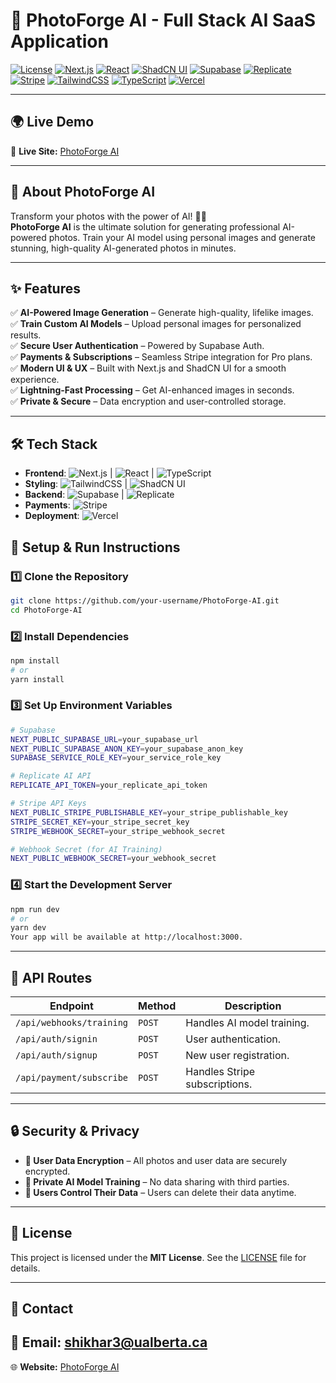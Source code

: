 # 🚀 PhotoForge AI - Full Stack AI SaaS Application

[![License](https://img.shields.io/badge/License-MIT-blue.svg)](LICENSE)
[![Next.js](https://img.shields.io/badge/Next.js-13-blue?logo=next.js)](https://nextjs.org/)
[![React](https://img.shields.io/badge/React-18-blue?logo=react)](https://reactjs.org/)
[![ShadCN UI](https://img.shields.io/badge/ShadCN%20UI-Design%20System-green)](https://ui.shadcn.com/)
[![Supabase](https://img.shields.io/badge/Supabase-Auth%20&%20DB-green?logo=supabase)](https://supabase.io/)
[![Replicate](https://img.shields.io/badge/Replicate-AI%20Modeling-blue?logo=ai)](https://replicate.com/)
[![Stripe](https://img.shields.io/badge/Stripe-Payments-purple?logo=stripe)](https://stripe.com/)
[![TailwindCSS](https://img.shields.io/badge/TailwindCSS-3-blue?logo=tailwind-css)](https://tailwindcss.com/)
[![TypeScript](https://img.shields.io/badge/TypeScript-4-blue?logo=typescript)](https://www.typescriptlang.org/)
[![Vercel](https://img.shields.io/badge/Deployed%20on-Vercel-black?logo=vercel)](https://vercel.com/)

---

## 🌍 **Live Demo**
🔗 **Live Site:** [PhotoForge AI](https://photo-forge-ai.vercel.app/)  

---

## 📸 **About PhotoForge AI**
Transform your photos with the power of AI! 🤖✨  
**PhotoForge AI** is the ultimate solution for generating professional AI-powered photos. Train your AI model using personal images and generate stunning, high-quality AI-generated photos in minutes.

---

## ✨ **Features**
✅ **AI-Powered Image Generation** – Generate high-quality, lifelike images.  
✅ **Train Custom AI Models** – Upload personal images for personalized results.  
✅ **Secure User Authentication** – Powered by Supabase Auth.  
✅ **Payments & Subscriptions** – Seamless Stripe integration for Pro plans.  
✅ **Modern UI & UX** – Built with Next.js and ShadCN UI for a smooth experience.  
✅ **Lightning-Fast Processing** – Get AI-enhanced images in seconds.  
✅ **Private & Secure** – Data encryption and user-controlled storage.  

---

## 🛠 **Tech Stack**
- **Frontend**: ![Next.js](https://img.shields.io/badge/Next.js-13-blue?logo=next.js) | ![React](https://img.shields.io/badge/React-18-blue?logo=react) | ![TypeScript](https://img.shields.io/badge/TypeScript-4-blue?logo=typescript)
- **Styling**: ![TailwindCSS](https://img.shields.io/badge/TailwindCSS-3-blue?logo=tailwind-css) | ![ShadCN UI](https://img.shields.io/badge/ShadCN%20UI-Design%20System-green)
- **Backend**: ![Supabase](https://img.shields.io/badge/Supabase-Auth%20&%20DB-green?logo=supabase) | ![Replicate](https://img.shields.io/badge/Replicate-AI%20Modeling-blue?logo=ai)
- **Payments**: ![Stripe](https://img.shields.io/badge/Stripe-Payments-purple?logo=stripe)
- **Deployment**: ![Vercel](https://img.shields.io/badge/Vercel-Hosting-black?logo=vercel)

## 🔧 Setup & Run Instructions

### **1️⃣ Clone the Repository**
```sh
git clone https://github.com/your-username/PhotoForge-AI.git
cd PhotoForge-AI
```

### **2️⃣ Install Dependencies**
```sh
npm install
# or
yarn install
```
### **3️⃣ Set Up Environment Variables**
```sh
# Supabase
NEXT_PUBLIC_SUPABASE_URL=your_supabase_url
NEXT_PUBLIC_SUPABASE_ANON_KEY=your_supabase_anon_key
SUPABASE_SERVICE_ROLE_KEY=your_service_role_key

# Replicate AI API
REPLICATE_API_TOKEN=your_replicate_api_token

# Stripe API Keys
NEXT_PUBLIC_STRIPE_PUBLISHABLE_KEY=your_stripe_publishable_key
STRIPE_SECRET_KEY=your_stripe_secret_key
STRIPE_WEBHOOK_SECRET=your_stripe_webhook_secret

# Webhook Secret (for AI Training)
NEXT_PUBLIC_WEBHOOK_SECRET=your_webhook_secret
```
### **4️⃣ Start the Development Server**
```sh
npm run dev
# or
yarn dev
Your app will be available at http://localhost:3000.
```
---

## 🔌 API Routes

| Endpoint                      | Method | Description                   |
|--------------------------------|--------|--------------------------------|
| `/api/webhooks/training`       | `POST` | Handles AI model training.    |
| `/api/auth/signin`             | `POST` | User authentication.         |
| `/api/auth/signup`             | `POST` | New user registration.       |
| `/api/payment/subscribe`       | `POST` | Handles Stripe subscriptions.|

---

## 🔒 Security & Privacy

- **🔹 User Data Encryption** – All photos and user data are securely encrypted.
- **🔹 Private AI Model Training** – No data sharing with third parties.
- **🔹 Users Control Their Data** – Users can delete their data anytime.

---

## 📝 License

This project is licensed under the **MIT License**. See the [LICENSE](LICENSE) file for details.

---

## 📩 Contact

📧 **Email:** shikhar3@ualberta.ca 
---
🌐 **Website:** [PhotoForge AI](https://photo-forge-ai.vercel.app/)  

